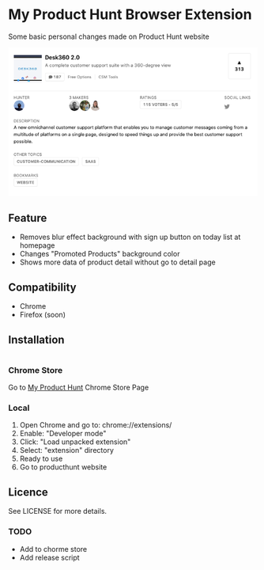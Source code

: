 # My Product Hunt Browser Extension
Some basic personal changes made on Product Hunt website

![screenshot](https://raw.githubusercontent.com/uretgec/my-product-hunt/develop/screenshots/my-product-hunt-more-data.png)

## Feature
- Removes blur effect background with sign up button on today list at homepage
- Changes "Promoted Products" background color
- Shows more data of product detail without go to detail page

## Compatibility
- Chrome
- Firefox (soon)

## Installation
#
### Chrome Store

Go to [My Product Hunt](https://chrome.google.com/webstore/detail/jbchipnpikoidnjdgmjdipiandcjhilp) Chrome Store Page

### Local

1. Open Chrome and go to: chrome://extensions/
2. Enable: "Developer mode"
3. Click: "Load unpacked extension"
4. Select: "extension" directory
5. Ready to use
6. Go to producthunt website

## Licence
See LICENSE for more details.

### TODO
- Add to chorme store
- Add release script